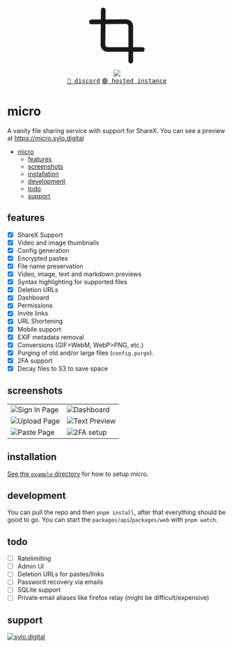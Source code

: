 <p align="center">
   <svg xmlns="http://www.w3.org/2000/svg" width="128" height="128" viewBox="0 0 24 24" fill="none" stroke="currentColor" stroke-width="2" stroke-linecap="round" stroke-linejoin="round" class="mr-2 text-primary">
      <path d="M6.13 1L6 16a2 2 0 0 0 2 2h15"></path>
      <path d="M1 6.13L16 6a2 2 0 0 1 2 2v15"></path>
   </svg>
</p>

<p align="center">
  <img src="https://skillicons.dev/icons?i=vite,tailwind,nest,typescript,docker,graphql" />
  <br/>
  <a href="https://discord.gg/VDMX6VQRZm"><kbd>🔵 discord</kbd></a> <a href="https://micro.sylo.digital"><kbd>🟣 hosted instance</kbd></a>
</p>

# micro

A vanity file sharing service with support for ShareX. You can see a preview at https://micro.sylo.digital

- [micro](#micro)
  - [features](#features)
  - [screenshots](#screenshots)
  - [installation](#installation)
  - [development](#development)
  - [todo](#todo)
  - [support](#support)

## features

- [x] ShareX Support
- [x] Video and image thumbnails
- [x] Config generation
- [x] Encrypted pastes
- [x] File name preservation
- [x] Video, image, text and markdown previews
- [x] Syntax highlighting for supported files
- [x] Deletion URLs
- [x] Dashboard
- [x] Permissions
- [x] Invite links
- [x] URL Shortening
- [x] Mobile support
- [x] EXIF metadata removal
- [x] Conversions (GIF>WebM, WebP>PNG, etc.)
- [x] Purging of old and/or large files (`config.purge`).
- [x] 2FA support
- [X] Decay files to S3 to save space 

## screenshots

<table>
  <tr>
    <td><img src="https://i.imgur.com/YN5WXpz.png" title="Sign In Page" alt="Sign In Page"></td>
    <td><img src="https://i.imgur.com/lw0FlYR.png" title="Dashboard" alt="Dashboard"></td>
   </tr> 
  </tr>
  <tr>
    <td><img src="https://i.imgur.com/ybu4B8I.png" title="Upload Page" alt="Upload Page"></td>
    <td><img src="https://i.imgur.com/Ij7PElj.png" title="Text Preview" alt="Text Preview"></td>
   </tr> 
  </tr>
  <tr>
    <td><img src="https://i.imgur.com/1KUrtVf.png" title="Paste Page" alt="Paste Page"></td>
    <td><img src="https://i.imgur.com/GYaEcKy.png" title="2FA setup" alt="2FA setup"></td>
  </tr>
</table>

## installation

[See the `example` directory](./example) for how to setup micro.

## development

You can pull the repo and then `pnpm install`, after that everything should be good to go. You can start the `packages/api`/`packages/web` with `pnpm watch`.

## todo

- [ ] Ratelimiting
- [ ] Admin UI
- [ ] Deletion URLs for pastes/links
- [ ] Password recovery via emails
- [ ] SQLite support
- [ ] Private email aliases like firefox relay (might be difficult/expensive)

## support

<a href="https://discord.gg/VDMX6VQRZm" target="__blank">
  <img src="https://discordapp.com/api/guilds/778444719553511425/widget.png?style=banner2" alt="sylo.digital"/>
</a>
